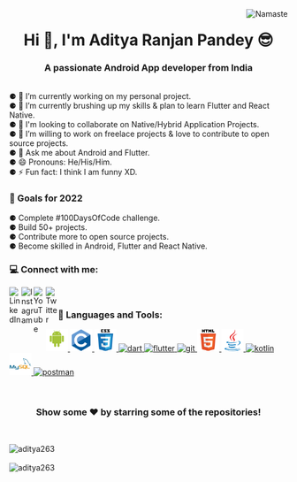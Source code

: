 <img align="right" alt="Namaste" src="https://user-images.githubusercontent.com/63837613/148331280-7d769fc7-8515-45e2-90a7-955ca8c0e6b4.png"/>

<h1 align="center">Hi 👋, I'm Aditya Ranjan Pandey 😎</h1>
<h3 align="center">A passionate Android App developer from India</h3>


<br />
⚈ 🔭 I’m currently working on my personal project. <br>
⚈ 🌱 I’m currently brushing up my skills & plan to learn Flutter and React Native. <br>
⚈ 🥅 I'm looking to collaborate on Native/Hybrid Application Projects. <br> 
⚈ 👯 I’m willing to work on freelace projects & love to contribute to open source projects. <br>
⚈ 💬 Ask me about Android and Flutter. <br>
⚈ 😄 Pronouns: He/His/Him. <br>
⚈ ⚡ Fun fact: I think I am funny XD. <br>

### 🎯 Goals for 2022
⚈ Complete #100DaysOfCode challenge. <br>
⚈ Build 50+ projects. <br>
⚈ Contribute more to open source projects. <br>
⚈ Become skilled in Android, Flutter and React Native. <br>

### 💻 Connect with me:

[<img align="left" alt="LinkedIn" width="22px" src="https://cdn.jsdelivr.net/npm/simple-icons@v3/icons/linkedin.svg" />][linkedin]
[<img align="left" alt="Instagram" width="22px" src="https://cdn.jsdelivr.net/npm/simple-icons@v3/icons/instagram.svg" />][instagram]
[<img align="left" alt="YouTube" width="22px" src="https://cdn.jsdelivr.net/npm/simple-icons@v3/icons/youtube.svg" />][youtube]
[<img align="left" alt="Twitter" width="22px" src="https://cdn.jsdelivr.net/npm/simple-icons@v3/icons/twitter.svg" />][twitter]

<br />

### 🤟 Languages and Tools:

<p align="left"> <a href="https://developer.android.com" target="_blank" rel="noreferrer"> <img src="https://raw.githubusercontent.com/devicons/devicon/master/icons/android/android-original-wordmark.svg" alt="android" width="40" height="40"/> </a> <a href="https://www.cprogramming.com/" target="_blank" rel="noreferrer"> <img src="https://raw.githubusercontent.com/devicons/devicon/master/icons/c/c-original.svg" alt="c" width="40" height="40"/> </a> <a href="https://www.w3schools.com/css/" target="_blank" rel="noreferrer"> <img src="https://raw.githubusercontent.com/devicons/devicon/master/icons/css3/css3-original-wordmark.svg" alt="css3" width="40" height="40"/> </a> <a href="https://dart.dev" target="_blank" rel="noreferrer"> <img src="https://www.vectorlogo.zone/logos/dartlang/dartlang-icon.svg" alt="dart" width="40" height="40"/> </a> <a href="https://flutter.dev" target="_blank" rel="noreferrer"> <img src="https://www.vectorlogo.zone/logos/flutterio/flutterio-icon.svg" alt="flutter" width="40" height="40"/> </a> <a href="https://git-scm.com/" target="_blank" rel="noreferrer"> <img src="https://www.vectorlogo.zone/logos/git-scm/git-scm-icon.svg" alt="git" width="40" height="40"/> </a> <a href="https://www.w3.org/html/" target="_blank" rel="noreferrer"> <img src="https://raw.githubusercontent.com/devicons/devicon/master/icons/html5/html5-original-wordmark.svg" alt="html5" width="40" height="40"/> </a> <a href="https://www.java.com" target="_blank" rel="noreferrer"> <img src="https://raw.githubusercontent.com/devicons/devicon/master/icons/java/java-original.svg" alt="java" width="40" height="40"/> </a> <a href="https://kotlinlang.org" target="_blank" rel="noreferrer"> <img src="https://www.vectorlogo.zone/logos/kotlinlang/kotlinlang-icon.svg" alt="kotlin" width="40" height="40"/> </a> <a href="https://www.mysql.com/" target="_blank" rel="noreferrer"> <img src="https://raw.githubusercontent.com/devicons/devicon/master/icons/mysql/mysql-original-wordmark.svg" alt="mysql" width="40" height="40"/> </a> <a href="https://postman.com" target="_blank" rel="noreferrer"> <img src="https://www.vectorlogo.zone/logos/getpostman/getpostman-icon.svg" alt="postman" width="40" height="40"/> </a></p>
<br />

<h3 align="center">Show some ❤️ by starring some of the repositories!</h3>
<br />

<img align="left" src="https://github-readme-stats.vercel.app/api?username=aditya263&show_icons=true&locale=en" alt="aditya263" /> <br/><br/>
<img align="left" src="https://github-readme-stats.vercel.app/api/top-langs?username=aditya263&show_icons=true&locale=en&layout=compact" alt="aditya263" />
<br/>

[twitter]: https://twitter.com/AdityaRanjanP10
[youtube]: https://www.youtube.com/channel/UCJf1M407ij1kUrHH-4zOODw
[instagram]: https://www.instagram.com/invites/contact/?i=x5v0czg3nwew&utm_content=4zhyiac
[linkedin]: https://www.linkedin.com/in/aditya-ranjan-pandey-bb4a7216a/
